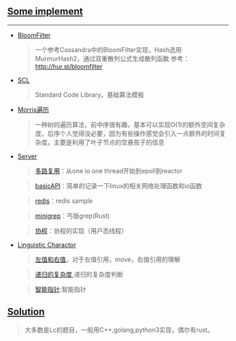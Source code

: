 ## [Some implement](XJBX)
---

+ [BloomFilter](XJBX/Bloomfilter)

    > 一个参考Cassandra中的BloomFilter实现，Hash选用MurmurHash2，通过双重散列公式生成散列函数
    > 参考：http://hur.st/bloomfilter


+ [SCL](XJBX/SCL)

    > Standard Code Library。基础算法模板
+ [Morris遍历](XJBX/SCL/Graph/MorrisTraverse.hpp)

    >一种树的遍历算法，前中序很有趣，基本可以实现O(1)的额外空间复杂度。后序个人觉得没必要，因为有些操作感觉会引入一点额外的时间复杂度。主要是利用了叶子节点的空悬孩子的信息

+ [Server](/XJBX/Server/)
    > [多路复用](XJBX/Server/IOMultiplexing)：从one io one thread开始到epoll到reactor
    
    > [basicAPI](XJBX/Server/basicAPI)：简单的记录一下linux的相关网络处理函数和io函数

    > [redis](XJBX/Server/redis/README.md)：redis sample

    > [minigrep](XJBX/Server/minigrep/)：丐版grep(Rust)

    > [协程](XJBX/Server/Coroutine)：协程的实现（用户态线程）
+ [Linguistic Charactor](/XJBX/LingChar)
    
    > [左值和右值](/XJBX/LingChar/LRValue/README.md)，对于左值引用，move，右值引用的理解
    
    > [递归的复杂度](/XJBX/LingChar/Recursion/recursion.h),递归的复杂度判断
    
    > [智能指针](XJBX/LingChar/smartPointer/README.md):智能指针
## [Solution](Solution)

> 大多数是Lc的题目，一般用C++,golang,python3实现，偶尔有rust。